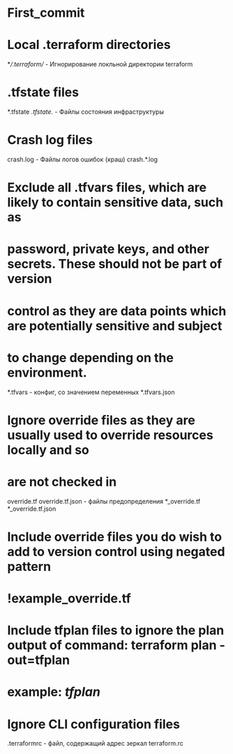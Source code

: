 # First_commit

# Local .terraform directories
**/.terraform/* - Игнорирование локльной директории terraform

# .tfstate files 
*.tfstate
*.tfstate.*  - Файлы состояния инфраструктуры 

# Crash log files
crash.log  - Файлы логов ошибок (краш)
crash.*.log

# Exclude all .tfvars files, which are likely to contain sensitive data, such as
# password, private keys, and other secrets. These should not be part of version 
# control as they are data points which are potentially sensitive and subject 
# to change depending on the environment.
*.tfvars  - конфиг, со значением переменных 
*.tfvars.json    

# Ignore override files as they are usually used to override resources locally and so
# are not checked in
override.tf
override.tf.json - файлы предопределения 
*_override.tf
*_override.tf.json

# Include override files you do wish to add to version control using negated pattern
# !example_override.tf

# Include tfplan files to ignore the plan output of command: terraform plan -out=tfplan
# example: *tfplan*

# Ignore CLI configuration files
.terraformrc - файл, содержащий адрес зеркал 
terraform.rc
